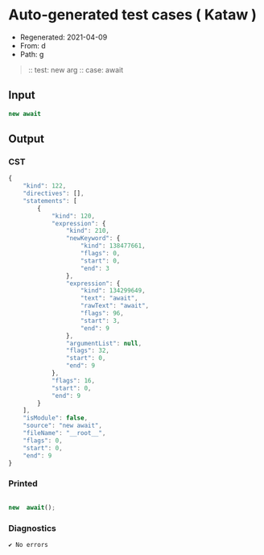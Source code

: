 # Auto-generated test cases ( Kataw )
- Regenerated: 2021-04-09
- From: d
- Path: g
> :: test: new arg
> :: case: await
## Input

`````js
new await
`````

## Output

### CST

```javascript
{
    "kind": 122,
    "directives": [],
    "statements": [
        {
            "kind": 120,
            "expression": {
                "kind": 210,
                "newKeyword": {
                    "kind": 138477661,
                    "flags": 0,
                    "start": 0,
                    "end": 3
                },
                "expression": {
                    "kind": 134299649,
                    "text": "await",
                    "rawText": "await",
                    "flags": 96,
                    "start": 3,
                    "end": 9
                },
                "argumentList": null,
                "flags": 32,
                "start": 0,
                "end": 9
            },
            "flags": 16,
            "start": 0,
            "end": 9
        }
    ],
    "isModule": false,
    "source": "new await",
    "fileName": "__root__",
    "flags": 0,
    "start": 0,
    "end": 9
}
```

### Printed

```javascript

new  await();
```

### Diagnostics

```javascript
✔ No errors
```

